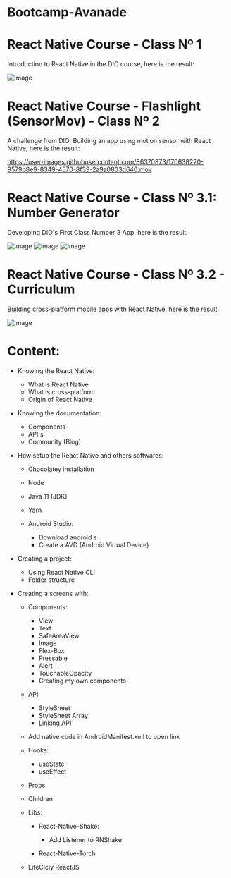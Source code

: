# Bootcamp-Avanade
# React Native Course - Class Nº 1

Introduction to React Native in the DIO course, here is the result:

![image](https://user-images.githubusercontent.com/86370873/169464002-dfbec103-7ba0-4c88-ab27-80a0a390b2fd.png)

# React Native Course - Flashlight (SensorMov) - Class Nº 2

A challenge from DIO: Building an app using motion sensor with React Native, here is the result:

https://user-images.githubusercontent.com/86370873/170638220-9579b8e9-8349-4570-8f39-2a9a0803d640.mov

# React Native Course - Class Nº 3.1: Number Generator

Developing DIO's First Class Number 3 App, here is the result:

![image](https://user-images.githubusercontent.com/86370873/169661172-49ff674c-ddab-4027-90cd-585e70657802.png)
![image](https://user-images.githubusercontent.com/86370873/169661243-66c3db37-d97f-4619-8a17-8c0e10623403.png)
![image](https://user-images.githubusercontent.com/86370873/169661194-3a178e84-d5c2-4855-92ef-8b672f7c0eb2.png)

# React Native Course - Class Nº 3.2 - Curriculum

Building cross-platform mobile apps with React Native, here is the result:

![image](https://user-images.githubusercontent.com/86370873/170530899-2137e3da-19ef-4ee5-90e3-95d89f9e9956.png)

# Content: 
- Knowing the React Native:

  - What is React Native
  - What is cross-platform
  - Origin of React Native 
 
- Knowing the documentation:

  - Components
  - API's
  - Community (Blog)
 
- How setup the React Native and others softwares:

  - Chocolatey installation
  - Node
  - Java 11 (JDK)
  - Yarn
  - Android Studio:
  
    - Download android s
    - Create a AVD (Android Virtual Device)
    
- Creating a project:

  -  Using React Native CLI
  -  Folder structure
   
- Creating a screens with:

  - Components:
  
    - View  
    - Text
    - SafeAreaView
    - Image
    - Flex-Box
    - Pressable
    - Alert
    - TouchableOpacity
    - Creating my own components
   
  - API:
  
    - StyleSheet
    - StyleSheet Array
    - Linking API
    
  - Add native code in AndroidManifest.xml to open link
  - Hooks:
    
    - useState
    - useEffect 
     
  - Props
  - Children
  - Libs: 
  
    - React-Native-Shake:
    
      - Add Listener to RNShake 
       
    - React-Native-Torch
  
  - LifeCicly ReactJS

